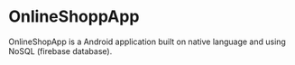 # OnlineShoppApp
OnlineShopApp is a Android application built on native language and using NoSQL (firebase database). 
